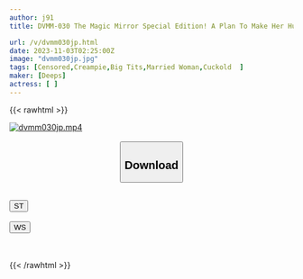 ```yaml
---
author: j91
title: DVMM-030 The Magic Mirror Special Edition! A Plan To Make Her Husband's Cuckold Desire Come True In The MM Issue "Memorial Nude" A Neat Wife Who Was Embarrassed But Dripped Her Love Juices Didn't Know That Her Husband Was Watching Through The Reverse Magic Mirror And Couldn't Stop Cumming From The Big Dick Sex !

url: /v/dvmm030jp.html
date: 2023-11-03T02:25:00Z
image: "dvmm030jp.jpg"
tags: [Censored,Creampie,Big Tits,Married Woman,Cuckold	 ]
maker: [Deeps]
actress: [ ]
---
```



{{< rawhtml >}}

<div class="video" data-videoid="6QbwABB1rGTZer">
    <a href="javascript:;">
        <img src="https://my.j91.asia/v/dvmm030jp.jpg" width="WIDTH" height="HEIGHT" alt="dvmm030jp.mp4" loading="lazy">
    </a>
</div>

<script type="text/javascript" src="https://j91.asia/asset/on-demand-st.js"></script>

<br>
  <link rel="stylesheet" href="https://j91.asia/asset/bs5.css">
  
  <center>
  <button class="btn btn-primary" type="button" data-bs-toggle="collapse" data-bs-target=".multi-collapse" aria-expanded="false" aria-controls="multiCollapseExample1 multiCollapseExample2"><h2>Download</h2></button></center>
</p>
<div class="row">
  <div class="col">
    <div class="collapse multi-collapse" id="multiCollapseExample1">
      <div class="card card-body">
	      	      <br>
<div class="buttons">  
<a href="https://streamtape.to/v/6QbwABB1rGTZer"><button class="btn-hover color-3"><i class="fa fa-download"></i> ST</button></a></div>
    </div>
  </div>
</div>
  <div class="col">
    <div class="collapse multi-collapse" id="multiCollapseExample2">
      <div class="card card-body">
	      <br>
<div class="buttons">
    <a href="https://wolfstream.tv/i8fbpst5g537"><button class="btn-hover color-9"><i class="fa fa-download"></i> WS</button></a></div>
<br><br>
      </div>
    </div>
  </div>
</div>

{{< /rawhtml >}}
